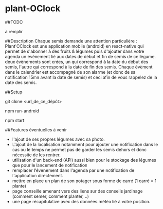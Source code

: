 # plant-OClock

##TODO

à remplir

##Description
Chaque semis demande une attention particulière : 
Plant'OClock est une application mobile (android) en react-native qui permet de s'abonner à des fruits & légumes
puis d'ajouter dans votre agenda un évènement lié aux dates de début et fin de semis de ce légume. deux évènements sont crées, 
un qui correspond à la date du début des semis, l'autre qui correspond à la date de fin des semis. 
Chaque évèment dans le calendrier est accompagné de son alarme (et donc de sa notification 15mn avant la date de semis)
et ceci afin de vous rappelez de la date des semis.

##Setup

git clone <url_de_ce_dépôt>

npm run-android

npm start


##Features éventuelles à venir
- l'ajout de ses propres légumes avec sa photo.
- L'ajout de la localisation notamment pour ajouter une notification dans le cas ou le temps ne permet pas de garder
les semis dehors et donc nécessite de les rentrer.
- utilisation d'un back-end (API) aussi bien pour le stockage des légumes que pour le lancement de notification
- remplacer l'évenement dans l'agenda par une notification de l'application directement.
- mettre en place un plan de son potager sous forme de carré (1 carré = 1 plante)
- page conseille amenant vers des liens sur des conseils jardinage (comment semer, comment planter, ..)
- une page récapitulative avec des données météo lié à votre position.


